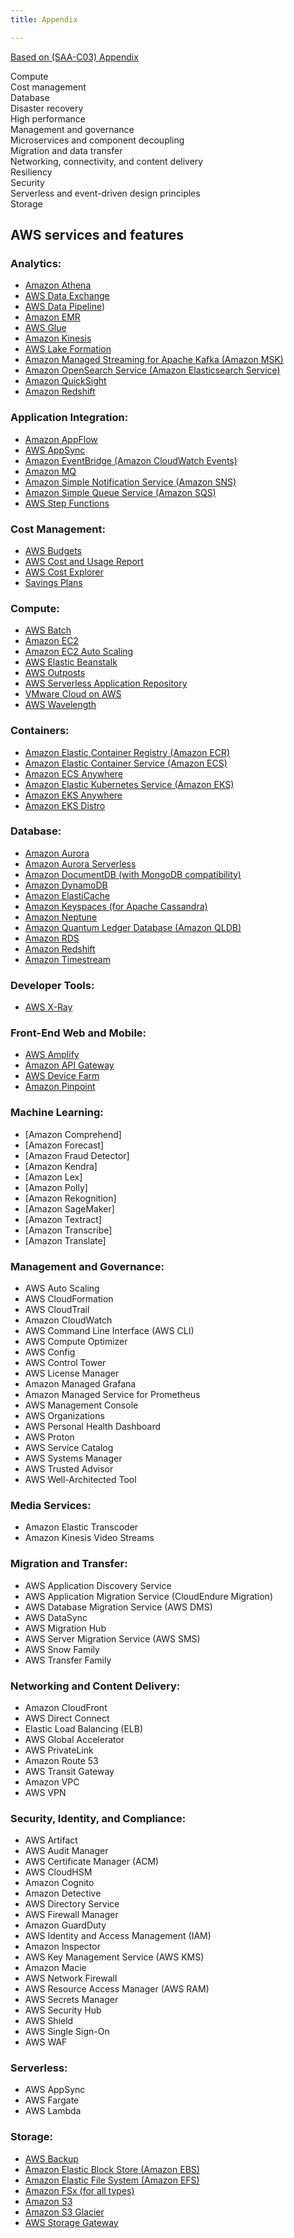 ```yaml
---
title: Appendix

---
```



[Based on (SAA-C03) Appendix](https://d1.awsstatic.com/training-and-certification/docs-sa-assoc/AWS-Certified-Solutions-Architect-Associate_Exam-Guide.pdf)

Compute   
Cost management   
Database   
Disaster recovery   
High performance   
Management and governance   
Microservices and component decoupling   
Migration and data transfer   
Networking, connectivity, and content delivery   
Resiliency   
Security   
Serverless and event-driven design principles   
Storage   

## AWS services and features 
### Analytics: 
-	[Amazon Athena](Services%20by%20category/Analytics/page-Athena)
-	[AWS Data Exchange](Services%20by%20category/page-DataExchange)
-	[AWS Data Pipeline](Services%20by%20category/page-DataPipeline)) 
-	[Amazon EMR](Services%20by%20category/page-EMR)
-	[AWS Glue](Services%20by%20category/page-Glue)
-	[Amazon Kinesis](Services%20by%20category/page-Kinesis)
-	[AWS Lake Formation](Services%20by%20category/page-LakeFormation)
-	[Amazon Managed Streaming for Apache Kafka (Amazon MSK)](Services%20by%20category/page-MSK)
-	[Amazon OpenSearch Service (Amazon Elasticsearch Service)](Services%20by%20category/page-Elasticsearch)
-	[Amazon QuickSight](Services%20by%20category/page-QuickSight)
-	[Amazon Redshift](Services%20by%20category/page-Redshift)
 
### Application Integration: 
-  [Amazon AppFlow](Services%20by%20category/App%20Integration/page-AppFlow)
-	[AWS AppSync](Services%20by%20category/App%20Integration/page-AppSync)
-	[Amazon EventBridge (Amazon CloudWatch Events) ](Services%20by%20category/App%20Integration/page-EventBridge)
-	[Amazon MQ ](Services%20by%20category/App%20Integration/page-MQ)
-	[Amazon Simple Notification Service (Amazon SNS) ](Services%20by%20category/App%20Integration/page-SNS)
-	[Amazon Simple Queue Service (Amazon SQS) ](Services%20by%20category/App%20Integration/page-SQS)
-	[AWS Step Functions ](Services%20by%20category/App%20Integration/page-StepFunctions)
### Cost Management: 
-	[AWS Budgets](Services%20by%20category/Cost%20Management/page-Budgets)
-	[AWS Cost and Usage Report](Services%20by%20category/Cost%20Management/page-CUR)
-	[AWS Cost Explorer](Services%20by%20category/Cost%20Management/page-CostExplorer)
-	[Savings Plans](Services%20by%20category/Cost%20Management/page-SavingsPlans)
 
### Compute: 
-	[AWS Batch](Services%20by%20category/Compute/page-Batch)
-	[Amazon EC2](Services%20by%20category/Compute/page-EC2)
-	[Amazon EC2 Auto Scaling](Services%20by%20category/Compute/page-EC2AutoScaling)
-	[AWS Elastic Beanstalk](Services%20by%20category/Compute/page-ElasticBeanstalk)
-	[AWS Outposts](Services%20by%20category/Compute/page-Outposts)
-	[AWS Serverless Application Repository](Services%20by%20category/Compute/page-SAR)
-	[VMware Cloud on AWS](Services%20by%20category/Compute/page-VMwareCloud)
-	[AWS Wavelength](Services%20by%20category/Compute/page-Wavelength)
 
### Containers: 
-	[Amazon Elastic Container Registry (Amazon ECR) ](Services%20by%20category/Containers/page-ECR)
-	[Amazon Elastic Container Service (Amazon ECS) ](Services%20by%20category/Containers/page-ECS)
-	[Amazon ECS Anywhere ](Services%20by%20category/Containers/page-ECSAnywhere)
-	[Amazon Elastic Kubernetes Service (Amazon EKS) ](Services%20by%20category/Containers/page-EKS)
-	[Amazon EKS Anywhere ](Services%20by%20category/Containers/page-EKSAnywhere)
-	[Amazon EKS Distro ](Services%20by%20category/Containers/page-EKSDistro)
 
### Database: 
-	[Amazon Aurora](Services%20by%20category/Database/page-Aurora)
-	[Amazon Aurora Serverless](Services%20by%20category/Database/page-AuroraServerless)
-	[Amazon DocumentDB (with MongoDB compatibility)](Services%20by%20category/Database/page-DocumentDBwithMongoDB)
-	[Amazon DynamoDB](Services%20by%20category/Database/page-DocumentDB)
-	[Amazon ElastiCache](Services%20by%20category/Database/page-ElastiCache)
-	[Amazon Keyspaces (for Apache Cassandra)](Services%20by%20category/Database/page-Keyspaces)
-	[Amazon Neptune](Services%20by%20category/Database/page-Neptune)
-	[Amazon Quantum Ledger Database (Amazon QLDB)](Services%20by%20category/Database/page-QLDB)
-	[Amazon RDS](Services%20by%20category/Database/page-RDS)
-	[Amazon Redshift](Services%20by%20category/Database/page-Redshift)
-	[Amazon Timestream](Services%20by%20category/Database/page-Timestream)
 
### Developer Tools: 
-	[AWS X-Ray](Services%20by%20category/Developer%20Tools/page-XRay)
 
### Front-End Web and Mobile: 
-	[AWS Amplify](Services%20by%20category/Front-End%20Web%20and%20Mobile/page-Amplify)
-	[Amazon API Gateway](Services%20by%20category/Front-End%20Web%20and%20Mobile/page-APIGateway)
-	[AWS Device Farm](Services%20by%20category/Front-End%20Web%20and%20Mobile/page-DeviceFarm)
-	[Amazon Pinpoint](Services%20by%20category/Front-End%20Web%20and%20Mobile/page-Pinpoint)
  	 
### Machine Learning: 
-	[Amazon Comprehend]
-	[Amazon Forecast]
-	[Amazon Fraud Detector]
-	[Amazon Kendra]
-	[Amazon Lex]
-	[Amazon Polly]
-	[Amazon Rekognition]
-	[Amazon SageMaker]
-	[Amazon Textract]
-	[Amazon Transcribe]
-	[Amazon Translate]
 
### Management and Governance: 
-	AWS Auto Scaling 
-	AWS CloudFormation 
-	AWS CloudTrail 
-	Amazon CloudWatch 
-	AWS Command Line Interface (AWS CLI) 
-	AWS Compute Optimizer 
-	AWS Config 
-	AWS Control Tower 
-	AWS License Manager 
-	Amazon Managed Grafana 
-	Amazon Managed Service for Prometheus 
-	AWS Management Console 
-	AWS Organizations 
-	AWS Personal Health Dashboard 
-	AWS Proton 
-	AWS Service Catalog 
-	AWS Systems Manager 
-	AWS Trusted Advisor 
-	AWS Well-Architected Tool 
 
### Media Services: 
-	Amazon Elastic Transcoder 
-	Amazon Kinesis Video Streams 
 
### Migration and Transfer: 
-	AWS Application Discovery Service 
-	AWS Application Migration Service (CloudEndure Migration) 
-	AWS Database Migration Service (AWS DMS) 
-	AWS DataSync 
-	AWS Migration Hub 
-	AWS Server Migration Service (AWS SMS) 
-	AWS Snow Family 
-	AWS Transfer Family 
 
### Networking and Content Delivery: 
-	Amazon CloudFront 
-	AWS Direct Connect 
-	Elastic Load Balancing (ELB) 
-	AWS Global Accelerator 
-	AWS PrivateLink 
-	Amazon Route 53 
-	AWS Transit Gateway 
-	Amazon VPC 
-	AWS VPN 
 
### Security, Identity, and Compliance: 
-	AWS Artifact 
-	AWS Audit Manager 
-	AWS Certificate Manager (ACM) 
-	AWS CloudHSM 
-	Amazon Cognito 
-	Amazon Detective 
-	AWS Directory Service 
-	AWS Firewall Manager 
-	Amazon GuardDuty 
-	AWS Identity and Access Management (IAM) 
-	Amazon Inspector 
-	AWS Key Management Service (AWS KMS) 
-	Amazon Macie 
-	AWS Network Firewall 
-	AWS Resource Access Manager (AWS RAM) 
-	AWS Secrets Manager 
-	AWS Security Hub 
-	AWS Shield 
-	AWS Single Sign-On 
-	AWS WAF 
 
### Serverless: 
-	AWS AppSync 
-	AWS Fargate 
-	AWS Lambda 
 
### Storage: 
-   [AWS Backup ](page-Backup)
-	[Amazon Elastic Block Store (Amazon EBS) ](page-EBS)
-	[Amazon Elastic File System (Amazon EFS) ](page-EFS)
-	[Amazon FSx (for all types) ](page-FSx)
-	[Amazon S3 ](page-S3)
-	[Amazon S3 Glacier ](page-S3Glacier)
-	[AWS Storage Gateway ](page-StorageGateway)
